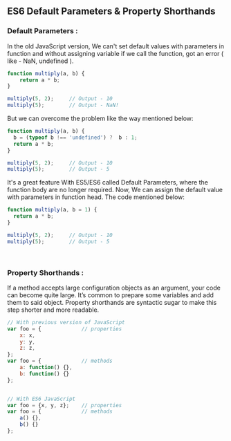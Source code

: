 ## ES6 Default Parameters & Property Shorthands

### Default Parameters :

In the old JavaScript version, We can't set default values with parameters in function and without assigning variable if we call the function, got an error ( like - NaN, undefined ).

```javascript
function multiply(a, b) {
    return a * b;
}

multiply(5, 2);     // Output - 10
multiply(5);        // Output - NaN!
```

But we can overcome the problem like the way mentioned below:

```javascript
function multiply(a, b) {
  b = (typeof b !== 'undefined') ?  b : 1;
  return a * b;
}

multiply(5, 2);     // Output - 10
multiply(5);        // Output - 5
```

It's a great feature With ES5/ES6 called Default Parameters, where the function body are no longer required. Now, We can assign the default value with parameters in function head. The code mentioned below:

```javascript
function multiply(a, b = 1) {
  return a * b;
}

multiply(5, 2);     // Output - 10
multiply(5);        // Output - 5
```

&nbsp;
&nbsp;

### Property Shorthands :

If a method accepts large configuration objects as an argument, your code can become quite large. It’s common to prepare some variables and add them to said object. Property shorthands are syntactic sugar to make this step shorter and more readable.

```javascript
// With previous version of JavaScript
var foo = {             // properties
    x: x,
    y: y,
    z: z,
};
var foo = {             // methods
    a: function() {},
    b: function() {}
};


// With ES6 JavaScript
var foo = {x, y, z};    // properties
var foo = {             // methods
    a() {},
    b() {}
};
```